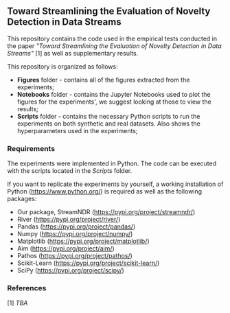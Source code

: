 ## Toward Streamlining the Evaluation of Novelty Detection in Data Streams

This repository contains the code used in the empirical tests conducted in the paper *"Toward Streamlining the Evaluation of Novelty Detection in Data Streams"* [1] as well as supplementary results.

This repository is organized as follows:
* **Figures** folder - contains all of the figures extracted from the experiments;
* **Notebooks** folder - contains the Jupyter Notebooks used to plot the figures for the experiments', we suggest looking at those to view the results;
* **Scripts** folder - contains the necessary Python scripts to run the experiments on both synthetic and real datasets. Also shows the hyperparameters used in the experiments;

### Requirements
The experiments were implemented in Python. The code can be executed with the scripts located in the *Scripts* folder.

If you want to replicate the experiments by yourself, a working installation of Python (https://www.python.org/) is required as well as the following packages:

- Our package, StreamNDR (https://pypi.org/project/streamndr/)
- River (https://pypi.org/project/river/)
- Pandas (https://pypi.org/project/pandas/)
- Numpy (https://pypi.org/project/numpy/)
- Matplotlib (https://pypi.org/project/matplotlib/)
- Aim (https://pypi.org/project/aim/)
- Pathos (https://pypi.org/project/pathos/)
- Scikit-Learn (https://pypi.org/project/scikit-learn/)
- SciPy (https://pypi.org/project/scipy/)

### References
[1] *TBA*
